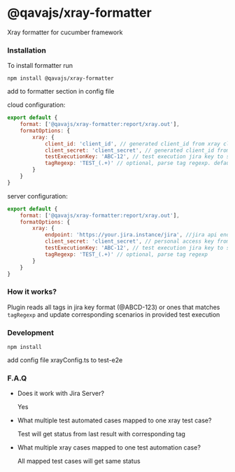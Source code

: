# @qavajs/xray-formatter

Xray formatter for cucumber framework

### Installation
To install formatter run

`npm install @qavajs/xray-formatter`

add to formatter section in config file
 
cloud configuration:
```javascript
export default {
    format: ['@qavajs/xray-formatter:report/xray.out'],
    formatOptions: {
        xray: {
            client_id: 'client_id', // generated client_id from xray cloud
            client_secret: 'client_secret', // generated client_id from xray client_secret
            testExecutionKey: 'ABC-12', // test execution jira key to send result
            tagRegexp: 'TEST_(.+)' // optional, parse tag regexp. default /@(.+-\d+)/
        }
    }
}
```

server configuration:
```javascript
export default {
    format: ['@qavajs/xray-formatter:report/xray.out'],
    formatOptions: {
        xray: {
            endpoint: 'https://your.jira.instance/jira', //jira api endpoint
            client_secret: 'client_secret', // personal access key from jira instance
            testExecutionKey: 'ABC-12', // test execution jira key to send result
            tagRegexp: 'TEST_(.+)' // optional, parse tag regexp
        }
    }
}
```

### How it works?
Plugin reads all tags in jira key format (@ABCD-123) or ones that matches `tagRegexp` and update corresponding scenarios in provided test execution

### Development
`npm install`

add config file xrayConfig.ts to test-e2e

### F.A.Q
- Does it work with Jira Server?
  
  Yes
  
- What multiple test automated cases mapped to one xray test case?
  
  Test will get status from last result with corresponding tag
  
- What multiple xray cases mapped to one test automation case?
  
  All mapped test cases will get same status

